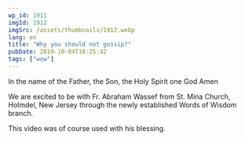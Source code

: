 ```yaml
---
wp_id: 1911
imgId: 1912
imgSrc: /assets/thumbnails/1912.webp
lang: en
title: "Why you should not gossip?"
pubDate: 2019-10-04T18:25:42
tags: ["wow"]
---
```


<!-- page: 6 -->

<p>In the name of the Father, the Son, the Holy Spirit one God Amen</p>
<p>We are excited to be with Fr. Abraham Wassef from St. Mina Church, Holmdel, New Jersey through the newly established Words of Wisdom branch.</p>
<p>This video was of course used with his blessing.</p>

